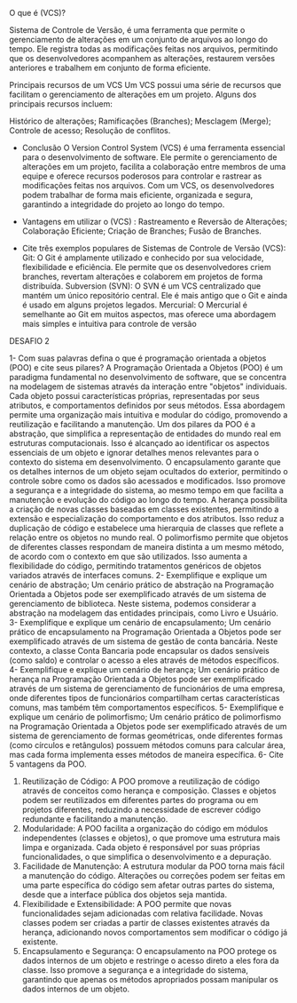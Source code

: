 O que é (VCS)?

Sistema de Controle de Versão, é uma ferramenta que permite o gerenciamento de alterações em um conjunto de arquivos ao longo do tempo. Ele registra todas as modificações feitas nos arquivos, permitindo que os desenvolvedores acompanhem as alterações, restaurem versões anteriores e trabalhem em conjunto de forma eficiente.

Principais recursos de um VCS Um VCS possui uma série de recursos que facilitam o gerenciamento de alterações em um projeto. Alguns dos principais recursos incluem:

Histórico de alterações; Ramificações (Branches); Mesclagem (Merge); Controle de acesso; Resolução de conflitos.

  + Conclusão
O Version Control System (VCS) é uma ferramenta essencial para o desenvolvimento de software. Ele permite o gerenciamento de alterações em um projeto, facilita a colaboração entre membros de uma equipe e oferece recursos poderosos para controlar e rastrear as modificações feitas nos arquivos. Com um VCS, os desenvolvedores podem trabalhar de forma mais eficiente, organizada e segura, garantindo a integridade do projeto ao longo do tempo.

  + Vantagens em utilizar o (VCS) :
Rastreamento e Reversão de Alterações; Colaboração Eficiente; Criação de Branches; Fusão de Branches.

  + Cite três exemplos populares de Sistemas de Controle de Versão (VCS):
Git: O Git é amplamente utilizado e conhecido por sua velocidade, flexibilidade e eficiência. Ele permite que os desenvolvedores criem branches, revertam alterações e colaborem em projetos de forma distribuída. Subversion (SVN): O SVN é um VCS centralizado que mantém um único repositório central. Ele é mais antigo que o Git e ainda é usado em alguns projetos legados. Mercurial: O Mercurial é semelhante ao Git em muitos aspectos, mas oferece uma abordagem mais simples e intuitiva para controle de versão

DESAFIO 2

1- Com suas palavras defina o que é programação orientada a objetos (POO) e cite seus pilares?
A Programação Orientada a Objetos (POO) é um paradigma fundamental no desenvolvimento de software, que se concentra na modelagem de sistemas através da interação entre "objetos" individuais. Cada objeto possui características próprias, representadas por seus atributos, e comportamentos definidos por seus métodos. Essa abordagem permite uma organização mais intuitiva e modular do código, promovendo a reutilização e facilitando a manutenção.
Um dos pilares da POO é a abstração, que simplifica a representação de entidades do mundo real em estruturas computacionais. Isso é alcançado ao identificar os aspectos essenciais de um objeto e ignorar detalhes menos relevantes para o contexto do sistema em desenvolvimento.
O encapsulamento garante que os detalhes internos de um objeto sejam ocultados do exterior, permitindo o controle sobre como os dados são acessados e modificados. Isso promove a segurança e a integridade do sistema, ao mesmo tempo em que facilita a manutenção e evolução do código ao longo do tempo.
A herança possibilita a criação de novas classes baseadas em classes existentes, permitindo a extensão e especialização do comportamento e dos atributos. Isso reduz a duplicação de código e estabelece uma hierarquia de classes que reflete a relação entre os objetos no mundo real.
O polimorfismo permite que objetos de diferentes classes respondam de maneira distinta a um mesmo método, de acordo com o contexto em que são utilizados. Isso aumenta a flexibilidade do código, permitindo tratamentos genéricos de objetos variados através de interfaces comuns.
2- Exemplifique e explique um cenário de abstração;
Um cenário prático de abstração na Programação Orientada a Objetos pode ser exemplificado através de um sistema de gerenciamento de biblioteca. Neste sistema, podemos considerar a abstração na modelagem das entidades principais, como Livro e Usuário.
3- Exemplifique e explique um cenário de encapsulamento;
Um cenário prático de encapsulamento na Programação Orientada a Objetos pode ser exemplificado através de um sistema de gestão de conta bancária. Neste contexto, a classe Conta Bancaria pode encapsular os dados sensíveis (como saldo) e controlar o acesso a eles através de métodos específicos.
4- Exemplifique e explique um cenário de herança;
Um cenário prático de herança na Programação Orientada a Objetos pode ser exemplificado através de um sistema de gerenciamento de funcionários de uma empresa, onde diferentes tipos de funcionários compartilham certas características comuns, mas também têm comportamentos específicos.
5- Exemplifique e explique um cenário de polimorfismo;
Um cenário prático de polimorfismo na Programação Orientada a Objetos pode ser exemplificado através de um sistema de gerenciamento de formas geométricas, onde diferentes formas (como círculos e retângulos) possuem métodos comuns para calcular área, mas cada forma implementa esses métodos de maneira específica.
6- Cite 5 vantagens da POO.
1.	Reutilização de Código: A POO promove a reutilização de código através de conceitos como herança e composição. Classes e objetos podem ser reutilizados em diferentes partes do programa ou em projetos diferentes, reduzindo a necessidade de escrever código redundante e facilitando a manutenção.
2.	Modularidade: A POO facilita a organização do código em módulos independentes (classes e objetos), o que promove uma estrutura mais limpa e organizada. Cada objeto é responsável por suas próprias funcionalidades, o que simplifica o desenvolvimento e a depuração.
3.	Facilidade de Manutenção: A estrutura modular da POO torna mais fácil a manutenção do código. Alterações ou correções podem ser feitas em uma parte específica do código sem afetar outras partes do sistema, desde que a interface pública dos objetos seja mantida.
4.	Flexibilidade e Extensibilidade: A POO permite que novas funcionalidades sejam adicionadas com relativa facilidade. Novas classes podem ser criadas a partir de classes existentes através da herança, adicionando novos comportamentos sem modificar o código já existente.
5.	Encapsulamento e Segurança: O encapsulamento na POO protege os dados internos de um objeto e restringe o acesso direto a eles fora da classe. Isso promove a segurança e a integridade do sistema, garantindo que apenas os métodos apropriados possam manipular os dados internos de um objeto.



